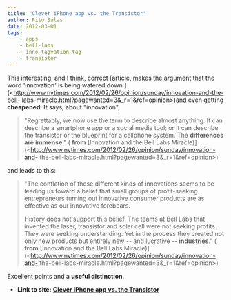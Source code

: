 ```yaml
---
title: "Clever iPhone app vs. the Transistor"
author: Pito Salas
date: 2012-03-01
tags:
    - apps
    - bell-labs
    - inno-tagvation-tag
    - transistor
---
```




This interesting, and I think, correct [article, makes the argument that the
word 'innovation' is being watered down
](<http://www.nytimes.com/2012/02/26/opinion/sunday/innovation-and-the-bell-
labs-miracle.html?pagewanted=3&_r=1&ref=opinion>)and even getting
**cheapened**. It says, about "innovation",

> "Regrettably, we now use the term to describe almost anything. It can
> describe a smartphone app or a social media tool; or it can describe the
> transistor or the blueprint for a cellphone system. The **differences are
> immense**." ( **from** [Innovation and the Bell Labs
> Miracle)](<http://www.nytimes.com/2012/02/26/opinion/sunday/innovation-and-
> the-bell-labs-miracle.html?pagewanted=3&_r=1&ref=opinion>)

and leads to this:

> "The conflation of these different kinds of innovations seems to be leading
> us toward a belief that small groups of profit-seeking entrepreneurs turning
> out innovative consumer products are as effective as our innovative
> forebears.
>
> History does not support this belief. The teams at Bell Labs that invented
> the laser, transistor and solar cell were not seeking profits. They were
> seeking understanding. Yet in the process they created not only new products
> but entirely new -- and lucrative -- **industries**." ( **from** [Innovation
> and the Bell Labs
> Miracle)](<http://www.nytimes.com/2012/02/26/opinion/sunday/innovation-and-
> the-bell-labs-miracle.html?pagewanted=3&_r=1&ref=opinion>)

Excellent points and a **useful distinction**.


* **Link to site:** **[Clever iPhone app vs. the Transistor](None)**
